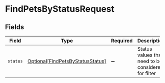 # FindPetsByStatusRequest


## Fields

| Field                                                                                 | Type                                                                                  | Required                                                                              | Description                                                                           |
| ------------------------------------------------------------------------------------- | ------------------------------------------------------------------------------------- | ------------------------------------------------------------------------------------- | ------------------------------------------------------------------------------------- |
| `status`                                                                              | [Optional[FindPetsByStatusStatus]](../../models/operations/findpetsbystatusstatus.md) | :heavy_minus_sign:                                                                    | Status values that need to be considered for filter                                   |